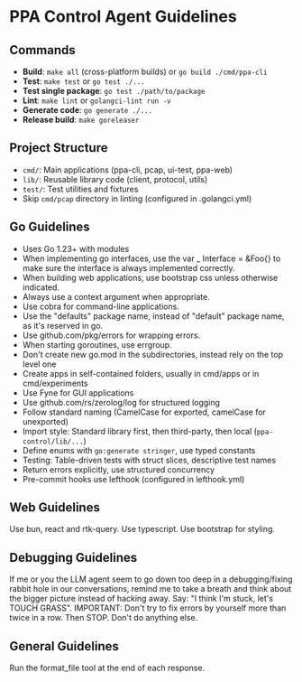# PPA Control Agent Guidelines

## Commands
- **Build**: `make all` (cross-platform builds) or `go build ./cmd/ppa-cli`
- **Test**: `make test` or `go test ./...`
- **Test single package**: `go test ./path/to/package`
- **Lint**: `make lint` or `golangci-lint run -v`
- **Generate code**: `go generate ./...`
- **Release build**: `make goreleaser`

## Project Structure
- `cmd/`: Main applications (ppa-cli, pcap, ui-test, ppa-web)
- `lib/`: Reusable library code (client, protocol, utils)
- `test/`: Test utilities and fixtures
- Skip `cmd/pcap` directory in linting (configured in .golangci.yml)

## Go Guidelines

- Uses Go 1.23+ with modules
- When implementing go interfaces, use the var _ Interface = &Foo{} to make sure the interface is always implemented correctly.
- When building web applications, use bootstrap css unless otherwise indicated.
- Always use a context argument when appropriate.
- Use cobra for command-line applications.
- Use the "defaults" package name, instead of "default" package name, as it's reserved in go.
- Use github.com/pkg/errors for wrapping errors.
- When starting goroutines, use errgroup.
- Don't create new go.mod in the subdirectories, instead rely on the top level one
- Create apps in self-contained folders, usually in cmd/apps or in cmd/experiments
- Use Fyne for GUI applications
- Use github.com/rs/zerolog/log for structured logging
- Follow standard naming (CamelCase for exported, camelCase for unexported)
- Import style: Standard library first, then third-party, then local (`ppa-control/lib/...`)
- Define enums with `go:generate stringer`, use typed constants
- Testing: Table-driven tests with struct slices, descriptive test names
- Return errors explicitly, use structured concurrency
- Pre-commit hooks use lefthook (configured in lefthook.yml)

## Web Guidelines

Use bun, react and rtk-query. Use typescript.
Use bootstrap for styling.

## Debugging Guidelines

If me or you the LLM agent seem to go down too deep in a debugging/fixing rabbit hole in our conversations, remind me to take a breath and think about the bigger picture instead of hacking away. Say: "I think I'm stuck, let's TOUCH GRASS".  IMPORTANT: Don't try to fix errors by yourself more than twice in a row. Then STOP. Don't do anything else.

## General Guidelines

Run the format_file tool at the end of each response.
